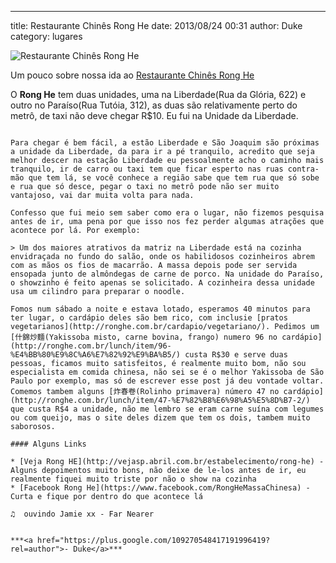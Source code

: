 ---
title: Restaurante Chinês Rong He
date: 2013/08/24 00:31
author: Duke
category: lugares

![Restaurante Chinês Rong He](http://ronghe.com.br/wp-content/uploads/2013/03/Restaurante_RongHe_1.jpg)

Um pouco sobre nossa ida ao [Restaurante Chinês Rong He](http://ronghe.com.br/)


O **Rong He** tem duas unidades, uma na Liberdade(Rua da Glória, 622) e outro no Paraíso(Rua Tutóia, 312), as duas são relativamente perto do metrô, de taxi não deve chegar R$10. Eu fui na Unidade da Liberdade.

~~~

Para chegar é bem fácil, a estão Liberdade e São Joaquim são próximas a unidade da Liberdade, da para ir a pé tranquilo, acredito que seja melhor descer na estação Liberdade eu pessoalmente acho o caminho mais tranquilo, ir de carro ou taxi tem que ficar esperto nas ruas contra-mão que tem lá, se você conhece a região sabe que tem rua que só sobe e rua que só desce, pegar o taxi no metrô pode não ser muito vantajoso, vai dar muita volta para nada.

Confesso que fui meio sem saber como era o lugar, não fizemos pesquisa antes de ir, uma pena por que isso nos fez perder algumas atrações que acontece por lá. Por exemplo:

> Um dos maiores atrativos da matriz na Liberdade está na cozinha envidraçada no fundo do salão, onde os habilidosos cozinheiros abrem com as mãos os fios de macarrão. A massa depois pode ser servida ensopada junto de almôndegas de carne de porco. Na unidade do Paraíso, o showzinho é feito apenas se solicitado. A cozinheira dessa unidade usa um cilindro para preparar o noodle.

Fomos num sábado a noite e estava lotado, esperamos 40 minutos para ter lugar, o cardápio deles são bem rico, com inclusie [pratos vegetarianos](http://ronghe.com.br/cardapio/vegetariano/). Pedimos um [什錦炒麵(Yakissoba misto, carne bovina, frango) numero 96 no cardápio](http://ronghe.com.br/lunch/item/96-%E4%BB%80%E9%8C%A6%E7%82%92%E9%BA%B5/) custa R$30 e serve duas pessoas, ficamos muito satisfeitos, é realmente muito bom, não sou especialista em comida chinesa, não sei se é o melhor Yakissoba de São Paulo por exemplo, mas só de escrever esse post já deu vontade voltar. Comemos tambem alguns [炸春卷(Rolinho primavera) número 47 no cardápio](http://ronghe.com.br/lunch/item/47-%E7%82%B8%E6%98%A5%E5%8D%B7-2/) que custa R$4 a unidade, não me lembro se eram carne suína com legumes ou com queijo, mas o site deles dizem que tem os dois, tambem muito saborosos.

#### Alguns Links

* [Veja Rong HE](http://vejasp.abril.com.br/estabelecimento/rong-he) - Alguns depoimentos muito bons, não deixe de le-los antes de ir, eu realmente fiquei muito triste por não o show na cozinha
* [Facebook Rong He](https://www.facebook.com/RongHeMassaChinesa) - Curta e fique por dentro do que acontece lá

♫  ouvindo Jamie xx - Far Nearer


***<a href="https://plus.google.com/109270548417191996419?rel=author">- Duke</a>***

